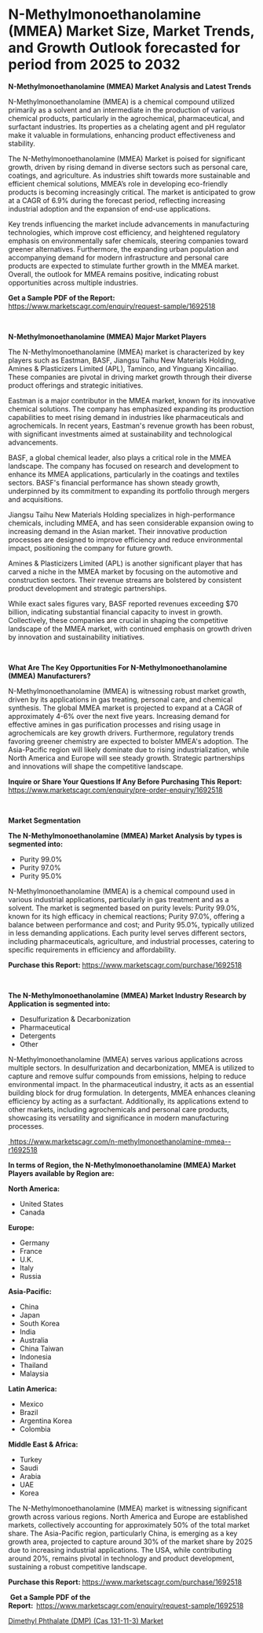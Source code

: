 <p><h1>N-Methylmonoethanolamine (MMEA) Market Size, Market Trends, and Growth Outlook forecasted for period from 2025 to 2032</h1></p><p><strong>N-Methylmonoethanolamine (MMEA) Market Analysis and Latest Trends</strong></p>
<p><p>N-Methylmonoethanolamine (MMEA) is a chemical compound utilized primarily as a solvent and an intermediate in the production of various chemical products, particularly in the agrochemical, pharmaceutical, and surfactant industries. Its properties as a chelating agent and pH regulator make it valuable in formulations, enhancing product effectiveness and stability.</p><p>The N-Methylmonoethanolamine (MMEA) Market is poised for significant growth, driven by rising demand in diverse sectors such as personal care, coatings, and agriculture. As industries shift towards more sustainable and efficient chemical solutions, MMEA’s role in developing eco-friendly products is becoming increasingly critical. The market is anticipated to grow at a CAGR of 6.9% during the forecast period, reflecting increasing industrial adoption and the expansion of end-use applications.</p><p>Key trends influencing the market include advancements in manufacturing technologies, which improve cost efficiency, and heightened regulatory emphasis on environmentally safer chemicals, steering companies toward greener alternatives. Furthermore, the expanding urban population and accompanying demand for modern infrastructure and personal care products are expected to stimulate further growth in the MMEA market. Overall, the outlook for MMEA remains positive, indicating robust opportunities across multiple industries.</p></p>
<p><strong>Get a Sample PDF of the Report:&nbsp;</strong> <a href="https://www.marketscagr.com/enquiry/request-sample/1692518?utm_campaign=3224&utm_medium=2&utm_source=Github&utm_content=ia&utm_term=27032025&utm_id=n-methylmonoethanolamine-mmea">https://www.marketscagr.com/enquiry/request-sample/1692518</a></p>
<p>&nbsp;</p>
<p><strong>N-Methylmonoethanolamine (MMEA) Major Market Players</strong></p>
<p><p>The N-Methylmonoethanolamine (MMEA) market is characterized by key players such as Eastman, BASF, Jiangsu Taihu New Materials Holding, Amines & Plasticizers Limited (APL), Taminco, and Yinguang Xincailiao. These companies are pivotal in driving market growth through their diverse product offerings and strategic initiatives.</p><p>Eastman is a major contributor in the MMEA market, known for its innovative chemical solutions. The company has emphasized expanding its production capabilities to meet rising demand in industries like pharmaceuticals and agrochemicals. In recent years, Eastman's revenue growth has been robust, with significant investments aimed at sustainability and technological advancements.</p><p>BASF, a global chemical leader, also plays a critical role in the MMEA landscape. The company has focused on research and development to enhance its MMEA applications, particularly in the coatings and textiles sectors. BASF's financial performance has shown steady growth, underpinned by its commitment to expanding its portfolio through mergers and acquisitions.</p><p>Jiangsu Taihu New Materials Holding specializes in high-performance chemicals, including MMEA, and has seen considerable expansion owing to increasing demand in the Asian market. Their innovative production processes are designed to improve efficiency and reduce environmental impact, positioning the company for future growth.</p><p>Amines & Plasticizers Limited (APL) is another significant player that has carved a niche in the MMEA market by focusing on the automotive and construction sectors. Their revenue streams are bolstered by consistent product development and strategic partnerships.</p><p>While exact sales figures vary, BASF reported revenues exceeding $70 billion, indicating substantial financial capacity to invest in growth. Collectively, these companies are crucial in shaping the competitive landscape of the MMEA market, with continued emphasis on growth driven by innovation and sustainability initiatives.</p></p>
<p>&nbsp;</p>
<p><strong>What Are The Key Opportunities For N-Methylmonoethanolamine (MMEA) Manufacturers?</strong></p>
<p><p>N-Methylmonoethanolamine (MMEA) is witnessing robust market growth, driven by its applications in gas treating, personal care, and chemical synthesis. The global MMEA market is projected to expand at a CAGR of approximately 4-6% over the next five years. Increasing demand for effective amines in gas purification processes and rising usage in agrochemicals are key growth drivers. Furthermore, regulatory trends favoring greener chemistry are expected to bolster MMEA's adoption. The Asia-Pacific region will likely dominate due to rising industrialization, while North America and Europe will see steady growth. Strategic partnerships and innovations will shape the competitive landscape.</p></p>
<p><strong>Inquire or Share Your Questions If Any Before Purchasing This Report:</strong> <a href="https://www.marketscagr.com/enquiry/pre-order-enquiry/1692518?utm_campaign=3224&utm_medium=2&utm_source=Github&utm_content=ia&utm_term=27032025&utm_id=n-methylmonoethanolamine-mmea">https://www.marketscagr.com/enquiry/pre-order-enquiry/1692518</a></p>
<p>&nbsp;</p>
<p><strong>Market Segmentation</strong></p>
<p><strong>The N-Methylmonoethanolamine (MMEA) Market Analysis by types is segmented into:</strong></p>
<p><ul><li>Purity 99.0%</li><li>Purity 97.0%</li><li>Purity 95.0%</li></ul></p>
<p><p>N-Methylmonoethanolamine (MMEA) is a chemical compound used in various industrial applications, particularly in gas treatment and as a solvent. The market is segmented based on purity levels: Purity 99.0%, known for its high efficacy in chemical reactions; Purity 97.0%, offering a balance between performance and cost; and Purity 95.0%, typically utilized in less demanding applications. Each purity level serves different sectors, including pharmaceuticals, agriculture, and industrial processes, catering to specific requirements in efficiency and affordability.</p></p>
<p><strong>Purchase this Report:&nbsp;</strong><a href="https://www.marketscagr.com/purchase/1692518?utm_campaign=3224&utm_medium=2&utm_source=Github&utm_content=ia&utm_term=27032025&utm_id=n-methylmonoethanolamine-mmea">https://www.marketscagr.com/purchase/1692518</a></p>
<p>&nbsp;</p>
<p><strong>The N-Methylmonoethanolamine (MMEA) Market Industry Research by Application is segmented into:</strong></p>
<p><ul><li>Desulfurization & Decarbonization</li><li>Pharmaceutical</li><li>Detergents</li><li>Other</li></ul></p>
<p><p>N-Methylmonoethanolamine (MMEA) serves various applications across multiple sectors. In desulfurization and decarbonization, MMEA is utilized to capture and remove sulfur compounds from emissions, helping to reduce environmental impact. In the pharmaceutical industry, it acts as an essential building block for drug formulation. In detergents, MMEA enhances cleaning efficiency by acting as a surfactant. Additionally, its applications extend to other markets, including agrochemicals and personal care products, showcasing its versatility and significance in modern manufacturing processes.</p></p>
<p><a href="https://www.marketscagr.com/n-methylmonoethanolamine-mmea--r1692518?utm_campaign=3224&utm_medium=2&utm_source=Github&utm_content=ia&utm_term=27032025&utm_id=n-methylmonoethanolamine-mmea">&nbsp;https://www.marketscagr.com/n-methylmonoethanolamine-mmea--r1692518</a></p>
<p><strong>In terms of Region, the N-Methylmonoethanolamine (MMEA) Market Players available by Region are:</strong></p>
<p>
    <p> <strong> North America: </strong>
        <ul>
            <li>United States</li>
            <li>Canada</li>
        </ul>
        </p> 
    <p> <strong> Europe: </strong>
        <ul>
            <li>Germany</li>
            <li>France</li>
            <li>U.K.</li>
            <li>Italy</li>
            <li>Russia</li>
        </ul>
        </p> 
    <p> <strong> Asia-Pacific: </strong>
        <ul>
            <li>China</li>
            <li>Japan</li>
            <li>South Korea</li>
            <li>India</li>
            <li>Australia</li>
            <li>China Taiwan</li>
            <li>Indonesia</li>
            <li>Thailand</li>
            <li>Malaysia</li>
        </ul>
        </p> 
    <p> <strong> Latin America: </strong>
        <ul>
            <li>Mexico</li>
            <li>Brazil</li>
            <li>Argentina Korea</li>
            <li>Colombia</li>
        </ul>
        </p> 
    <p> <strong> Middle East & Africa: </strong>
        <ul>
            <li>Turkey</li>
            <li>Saudi</li>
            <li>Arabia</li>
            <li>UAE</li>
            <li>Korea</li>
        </ul>
    </p>
    </p>
<p><p>The N-Methylmonoethanolamine (MMEA) market is witnessing significant growth across various regions. North America and Europe are established markets, collectively accounting for approximately 50% of the total market share. The Asia-Pacific region, particularly China, is emerging as a key growth area, projected to capture around 30% of the market share by 2025 due to increasing industrial applications. The USA, while contributing around 20%, remains pivotal in technology and product development, sustaining a robust competitive landscape.</p></p>
<p><strong>Purchase this Report: </strong><a href="https://www.marketscagr.com/purchase/1692518?utm_campaign=3224&utm_medium=2&utm_source=Github&utm_content=ia&utm_term=27032025&utm_id=n-methylmonoethanolamine-mmea">https://www.marketscagr.com/purchase/1692518</a></p>
<p>&nbsp;<strong>Get a Sample PDF of the Report:&nbsp;&nbsp;</strong><a href="https://www.marketscagr.com/enquiry/request-sample/1692518?utm_campaign=3224&utm_medium=2&utm_source=Github&utm_content=ia&utm_term=27032025&utm_id=n-methylmonoethanolamine-mmea">https://www.marketscagr.com/enquiry/request-sample/1692518</a></p>
<p><strong></strong></p>
<p><p><a href="https://github.com/daemluari/Market-Research-Report-List-1/blob/main/dimethyl-phthalate-dmp-cas-131-11-3-market.md?utm_campaign=3224&utm_medium=2&utm_source=Github&utm_content=ia&utm_term=27032025&utm_id=n-methylmonoethanolamine-mmea">Dimethyl Phthalate (DMP) (Cas 131-11-3) Market</a></p></p>